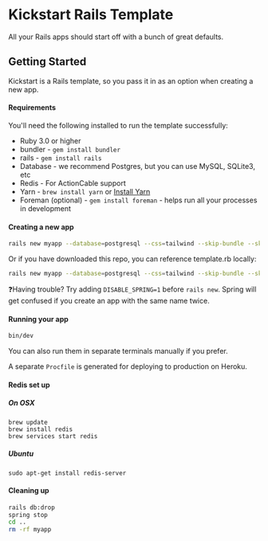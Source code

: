 # Kickstart Rails Template

All your Rails apps should start off with a bunch of great defaults.

## Getting Started

Kickstart is a Rails template, so you pass it in as an option when creating a new app.

#### Requirements

You'll need the following installed to run the template successfully:

* Ruby 3.0 or higher
* bundler - `gem install bundler`
* rails - `gem install rails`
* Database - we recommend Postgres, but you can use MySQL, SQLite3, etc
* Redis - For ActionCable support
* Yarn - `brew install yarn` or [Install Yarn](https://yarnpkg.com/en/docs/install)
* Foreman (optional) - `gem install foreman` - helps run all your processes in development

#### Creating a new app

```bash
rails new myapp --database=postgresql --css=tailwind --skip-bundle --skip-test -m https://raw.githubusercontent.com/MatthewLaFalce/kickstart/main/template.rb
```

Or if you have downloaded this repo, you can reference template.rb locally:

```bash
rails new myapp --database=postgresql --css=tailwind --skip-bundle --skip-test -m template.rb
```

❓Having trouble? Try adding `DISABLE_SPRING=1` before `rails new`. Spring will get confused if you create an app with the same name twice.

#### Running your app

```bash
bin/dev
```

You can also run them in separate terminals manually if you prefer.

A separate `Procfile` is generated for deploying to production on Heroku.

#### Redis set up
##### On OSX
```
brew update
brew install redis
brew services start redis
```
##### Ubuntu
```
sudo apt-get install redis-server
```

#### Cleaning up

```bash
rails db:drop
spring stop
cd ..
rm -rf myapp
```
